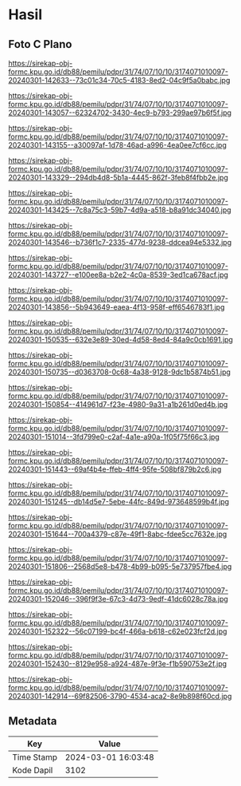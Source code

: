 # Hasil

## Foto C Plano

https://sirekap-obj-formc.kpu.go.id/db88/pemilu/pdpr/31/74/07/10/10/3174071010097-20240301-142633--73c01c34-70c5-4183-8ed2-04c9f5a0babc.jpg

https://sirekap-obj-formc.kpu.go.id/db88/pemilu/pdpr/31/74/07/10/10/3174071010097-20240301-143057--62324702-3430-4ec9-b793-299ae97b6f5f.jpg

https://sirekap-obj-formc.kpu.go.id/db88/pemilu/pdpr/31/74/07/10/10/3174071010097-20240301-143155--a30097af-1d78-46ad-a996-4ea0ee7cf6cc.jpg

https://sirekap-obj-formc.kpu.go.id/db88/pemilu/pdpr/31/74/07/10/10/3174071010097-20240301-143329--294db4d8-5b1a-4445-862f-3feb8f4fbb2e.jpg

https://sirekap-obj-formc.kpu.go.id/db88/pemilu/pdpr/31/74/07/10/10/3174071010097-20240301-143425--7c8a75c3-59b7-4d9a-a518-b8a91dc34040.jpg

https://sirekap-obj-formc.kpu.go.id/db88/pemilu/pdpr/31/74/07/10/10/3174071010097-20240301-143546--b736f1c7-2335-477d-9238-ddcea94e5332.jpg

https://sirekap-obj-formc.kpu.go.id/db88/pemilu/pdpr/31/74/07/10/10/3174071010097-20240301-143727--e100ee8a-b2e2-4c0a-8539-3ed1ca678acf.jpg

https://sirekap-obj-formc.kpu.go.id/db88/pemilu/pdpr/31/74/07/10/10/3174071010097-20240301-143856--5b943649-eaea-4f13-958f-eff6546783f1.jpg

https://sirekap-obj-formc.kpu.go.id/db88/pemilu/pdpr/31/74/07/10/10/3174071010097-20240301-150535--632e3e89-30ed-4d58-8ed4-84a9c0cb1691.jpg

https://sirekap-obj-formc.kpu.go.id/db88/pemilu/pdpr/31/74/07/10/10/3174071010097-20240301-150735--d0363708-0c68-4a38-9128-9dc1b5874b51.jpg

https://sirekap-obj-formc.kpu.go.id/db88/pemilu/pdpr/31/74/07/10/10/3174071010097-20240301-150854--414961d7-f23e-4980-9a31-a1b261d0ed4b.jpg

https://sirekap-obj-formc.kpu.go.id/db88/pemilu/pdpr/31/74/07/10/10/3174071010097-20240301-151014--3fd799e0-c2af-4a1e-a90a-1f05f75f66c3.jpg

https://sirekap-obj-formc.kpu.go.id/db88/pemilu/pdpr/31/74/07/10/10/3174071010097-20240301-151443--69af4b4e-ffeb-4ff4-95fe-508bf879b2c6.jpg

https://sirekap-obj-formc.kpu.go.id/db88/pemilu/pdpr/31/74/07/10/10/3174071010097-20240301-151245--db14d5e7-5ebe-44fc-849d-973648599b4f.jpg

https://sirekap-obj-formc.kpu.go.id/db88/pemilu/pdpr/31/74/07/10/10/3174071010097-20240301-151644--700a4379-c87e-49f1-8abc-fdee5cc7632e.jpg

https://sirekap-obj-formc.kpu.go.id/db88/pemilu/pdpr/31/74/07/10/10/3174071010097-20240301-151806--2568d5e8-b478-4b99-b095-5e737957fbe4.jpg

https://sirekap-obj-formc.kpu.go.id/db88/pemilu/pdpr/31/74/07/10/10/3174071010097-20240301-152046--396f9f3e-67c3-4d73-9edf-41dc6028c78a.jpg

https://sirekap-obj-formc.kpu.go.id/db88/pemilu/pdpr/31/74/07/10/10/3174071010097-20240301-152322--56c07199-bc4f-466a-b618-c62e023fcf2d.jpg

https://sirekap-obj-formc.kpu.go.id/db88/pemilu/pdpr/31/74/07/10/10/3174071010097-20240301-152430--8129e958-a924-487e-9f3e-f1b590753e2f.jpg

https://sirekap-obj-formc.kpu.go.id/db88/pemilu/pdpr/31/74/07/10/10/3174071010097-20240301-142914--69f82506-3790-4534-aca2-8e9b898f60cd.jpg


## Metadata

| Key        | Value               |
| ---------- | ------------------- |
| Time Stamp | 2024-03-01 16:03:48 |
| Kode Dapil | 3102                |



